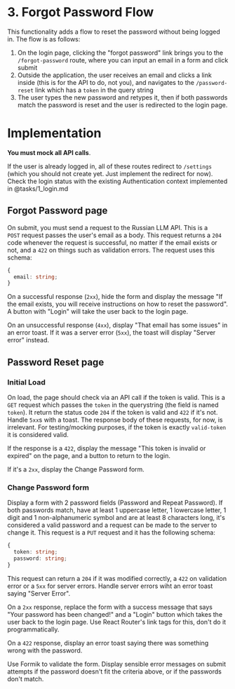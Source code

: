 # 3. Forgot Password Flow

This functionality adds a flow to reset the password without being logged in. The flow is as follows:

1. On the login page, clicking the "forgot password" link brings you to the `/forgot-password` route, where you can input an email in a form and click submit
2. Outside the application, the user receives an email and clicks a link inside (this is for the API to do, not you), and navigates to the `/password-reset` link which has a `token` in the query string
3. The user types the new password and retypes it, then if both passwords match the password is reset and the user is redirected to the login page.

# Implementation

**You must mock all API calls**.

If the user is already logged in, all of these routes redirect to `/settings` (which you should not create yet. Just implement the redirect for now). Check the login status with the existing Authentication context implemented in @tasks/1_login.md

## Forgot Password page

On submit, you must send a request to the Russian LLM API. This is a `POST` request passes the user's email as a body. This request returns a `204` code whenever the request is successful, no matter if the email exists or not, and a `422` on things such as validation errors. The request uses this schema:

```ts
{
  email: string;
}
```

On a successful response (`2xx`), hide the form and display the message "If the email exists, you will receive instructions on how to reset the password". A button with "Login" will take the user back to the login page.

On an unsuccessful response (`4xx`), display "That email has some issues" in an error toast. If it was a server error (`5xx`), the toast will display "Server error" instead.

## Password Reset page

### Initial Load

On load, the page should check via an API call if the token is valid. This is a `GET` request which passes the `token` in the querystring (the field is named `token`). It return the status code `204` if the token is valid and `422` if it's not. Handle `5xx`s with a toast. The response body of these requests, for now, is irrelevant. For testing/mocking purposes, if the token is exactly `valid-token` it is considered valid.

If the response is a `422`, display the message "This token is invalid or expired" on the page, and a button to return to the login.

If it's a `2xx`, display the Change Password form.

### Change Password form

Display a form with 2 password fields (Password and Repeat Password). If both passwords match, have at least 1 uppercase letter, 1 lowercase letter, 1 digit and 1 non-alphanumeric symbol and are at least 8 characters long, it's considered a valid password and a request can be made to the server to change it. This request is a `PUT` request and it has the following schema:

```ts
{
  token: string;
  password: string;
}
```

This request can return a `204` if it was modified correctly, a `422` on validation error or a `5xx` for server errors. Handle server errors wiht an error toast saying "Server Error".

On a `2xx` response, replace the form with a success message that says "Your password has been changed!" and a "Login" button which takes the user back to the login page. Use React Router's link tags for this, don't do it programmatically.

On a `422` response, display an error toast saying there was something wrong with the password.

Use Formik to validate the form. Display sensible error messages on submit attempts if the password doesn't fit the criteria above, or if the passwords don't match.
